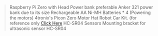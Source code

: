 > Raspberry Pi Zero with Head
> Power bank preferable Anker 321 power bank due to its size
> Rechargeable AA Ni-MH Batteries * 4 (Powering the motors)
> 4tronix's Picon Zero Motor Hat
> Robot Car Kit. (for reference only [Click Here](shorturl.at/chpuM)
> HC-SR04 Sensors
> Mounting bracket for ultrasonic sensor HC-SR04
>